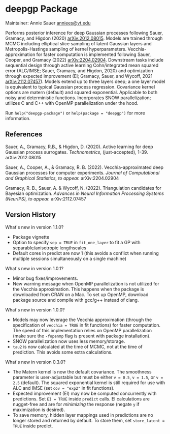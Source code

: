 # deepgp Package

Maintainer: Annie Sauer <anniees@vt.edu>

Performs posterior inference for deep Gaussian processes following Sauer, Gramacy, and Higdon (2020) <arXiv:2012.08015>.  Models are trained through MCMC including elliptical slice sampling of latent Gaussian layers and Metropolis-Hastings sampling of kernel hyperparameters.  Vecchia-approximation for faster computation is implemented following Sauer, Cooper, and Gramacy (2022) <arXiv:2204.02904>.  Downstream tasks include sequential design through active learning Cohn/integrated mean squared error (ALC/IMSE; Sauer, Gramacy, and Higdon, 2020) and optimization through expected improvement (EI; Gramacy, Sauer, and Wycoff, 2021 <arXiv:2112.07457>).  Models extend up to three layers deep; a one layer model is equivalent to typical Gaussian process regression.  Covariance kernel options are matern (default) and squared exponential.  Applicable to both noisy and deterministic functions.  Incorporates SNOW parallelization; utilizes C and C++ with OpenMP parallelization under the hood.

Run `help("deepgp-package")` or `help(package = "deepgp")` for more information.

## References

Sauer, A., Gramacy, R.B., & Higdon, D. (2020). Active learning for deep Gaussian process surrogates. *Technometrics*, (just-accepted), 1-39.  arXiv:2012.08015

Sauer, A., Cooper, A., & Gramacy, R. B. (2022). Vecchia-approximated deep Gaussian processes for computer experiments. *Journal of Computational and Graphical Statistics, to appear.*  arXiv:2204.02904

Gramacy, R. B., Sauer, A. & Wycoff, N. (2022). Triangulation candidates for Bayesian optimization.  *Advances in Neural Information Processing Systems (NeurIPS), to appear.*  arXiv:2112.07457

## Version History

What's new in version 1.1.0?

* Package vignette
* Option to specify `sep = TRUE` in `fit_one_layer` to fit a GP with separable/anisotropic lengthscales
* Default cores in predict are now 1 (this avoids a conflict when running multiple sessions simultaneously on a single machine)

What's new in version 1.0.1?

* Minor bug fixes/improvements.
* New warning message when OpenMP parallelization is not utilized for the Vecchia approximation.  This happens when the package is downloaded from CRAN on a Mac.  To set up OpenMP, download package source and compile with gcc/g++ instead of clang.

What's new in version 1.0.0?

* Models may now leverage the Vecchia approximation (through the specification of `vecchia = TRUE` in fit functions) for faster computation.  The speed of this implementation relies on OpenMP parallelization (make sure the `-fopenmp` flag is present with package installation).
* SNOW parallelization now uses less memory/storage.
* `tau2` is now calculated at the time of MCMC, not at the time of prediction.  This avoids some extra calculations.

What's new in version 0.3.0?

* The Matern kernel is now the default covariance. The smoothness parameter is user-adjustable but must be either `v = 0.5`, `v = 1.5`, or `v = 2.5` (default). The squared exponential kernel is still required for use with ALC and IMSE (set `cov = "exp2"` in fit functions).
* Expected improvement (EI) may now be computed concurrently with predictions. Set `EI = TRUE` inside `predict` calls. EI calculations are nugget-free and are for *minimizing* the response (negate `y` if maximization is desired).
* To save memory, hidden layer mappings used in predictions are no longer stored and returned by default. To store them, set `store_latent = TRUE` inside predict.


